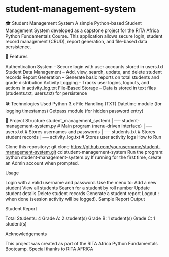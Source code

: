 # student-management-system

🎓 Student Management System
A simple Python-based Student Management System developed as a capstone project for the RITA Africa Python Fundamentals Course. This application allows secure login, student record management (CRUD), report generation, and file-based data persistence.

🚀 Features

Authentication System – Secure login with user accounts stored in users.txt
Student Data Management – Add, view, search, update, and delete student records
Report Generation – Generate basic reports on total students and grade distribution
Activity Logging – Tracks user logins, logouts, and actions in activity_log.txt
File-Based Storage – Data is stored in text files (students.txt, users.txt) for persistence

🛠️ Technologies Used
Python 3.x
File Handling (TXT)
Datetime module (for logging timestamps)
Getpass module (for hidden password entry)

📂 Project Structure
student_management_system/
│── student-management-system.py # Main program (menu-driven interface)
│── users.txt # Stores usernames and passwords
│── students.txt # Stores student records
│── activity_log.txt # Stores user activity logs
How to Run

Clone this repository:
git clone https://github.com/yourusername/student-management-system.git
cd student-management-system
Run the program:
python student-management-system.py
If running for the first time, create an Admin account when prompted.

Usage

Login with a valid username and password.
Use the menu to:
Add a new student
View all students
Search for a student by roll number
Update student details
Delete student records
Generate a student report
Logout : when done (session activity will be logged).
Sample Report Output

Student Report

Total Students: 4
Grade A: 2 student(s)
Grade B: 1 student(s)
Grade C: 1 student(s)

Acknowledgements

This project was created as part of the RITA Africa Python Fundamentals Bootcamp. Special thanks to RITA AFRICA
